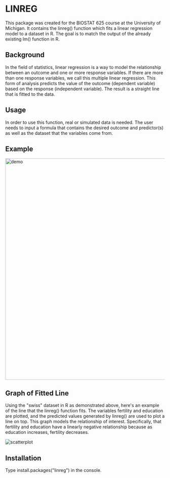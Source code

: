# LINREG

This package was created for the BIOSTAT 625 course at the University of Michigan. It contains the linreg() function which fits a linear regression model to a dataset in R. The goal is to match the output of the already existing lm() function in R. 

## Background

In the field of statistics, linear regression is a way to model the relationship between an outcome and one or more response variables. If there are more than one response variables, we call this multiple linear regression. This form of analysis predicts the value of the outcome (dependent variable) based on the response (independent variable). The result is a straight line that is fitted to the data. 

## Usage

In order to use this function, real or simulated data is needed. The user needs to input a formula that contains the desired outcome and predictor(s) as well as the dataset that the variables come from. 

## Example

<img width="699" alt="demo" src="https://user-images.githubusercontent.com/105001724/203406278-62fc5eae-f091-4abc-b2bf-c986e7838375.png">

## Graph of Fitted Line

Using the "swiss" dataset in R as demonstrated above, here's an example of the line that the linreg() function fits. The variables fertility and education are plotted, and the predicted values generated by linreg() are used to plot a line on top. This graph models the relationship of interest. Specifically, that fertility and education have a linearly negative relationship because as education increases, fertility decreases. 

![scatterplot](https://user-images.githubusercontent.com/105001724/203403243-e1a8417e-16df-47fc-ae77-5d645cbe410e.jpeg)

## Installation

Type install.packages("linreg") in the console. 

